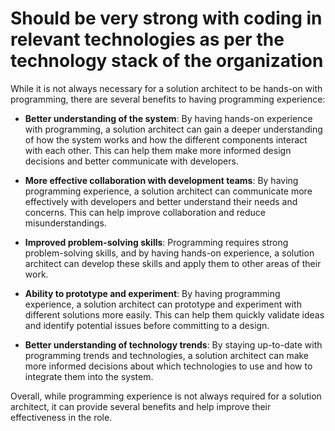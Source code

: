 # Should be very strong with coding in relevant technologies as per the technology stack of the organization

While it is not always necessary for a solution architect to be hands-on with programming, there are several benefits to having programming experience:

- **Better understanding of the system**: By having hands-on experience with programming, a solution architect can gain a deeper understanding of how the system works and how the different components interact with each other. This can help them make more informed design decisions and better communicate with developers.

- **More effective collaboration with development teams**: By having programming experience, a solution architect can communicate more effectively with developers and better understand their needs and concerns. This can help improve collaboration and reduce misunderstandings.

- **Improved problem-solving skills**: Programming requires strong problem-solving skills, and by having hands-on experience, a solution architect can develop these skills and apply them to other areas of their work.

- **Ability to prototype and experiment**: By having programming experience, a solution architect can prototype and experiment with different solutions more easily. This can help them quickly validate ideas and identify potential issues before committing to a design.

- **Better understanding of technology trends**: By staying up-to-date with programming trends and technologies, a solution architect can make more informed decisions about which technologies to use and how to integrate them into the system.

Overall, while programming experience is not always required for a solution architect, it can provide several benefits and help improve their effectiveness in the role.
